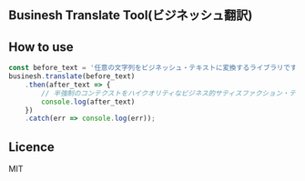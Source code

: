## Businesh Translate Tool(ビジネッシュ翻訳)


## How to use
```js
const before_text = '任意の文字列をビジネッシュ・テキストに変換するライブラリです。';
businesh.translate(before_text)
    .then(after_text => {
        // 半強制のコンテクストをハイクオリティなビジネス的サティスファクション・テキストにコンバートフレキシブルに対応するフィジビリティスタディって、この前読んだビジネス書に書いてあった、実例もたくさんある。
        console.log(after_text)
    })
    .catch(err => console.log(err));
```

## Licence
MIT
